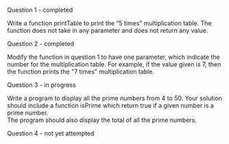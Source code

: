 Question 1 - completed

Write a function printTable to print the “5 times” multiplication table. 
The function does not take in any parameter and does not return any value.

Question 2 - completed

Modify the function in question 1 to have one parameter, which indicate the number for the 
multiplication table. For example, if the value given is 7, then the function prints 
the "7 times" multiplication table.

Question 3 - in progress

Write a program to display all the prime numbers from 4 to 50. Your solution should 
include a function isPrime which return true if a given number is a prime number.  
The program should also display the total of all the prime numbers.

Question 4 - not yet attempted
